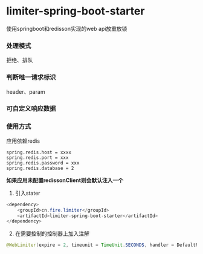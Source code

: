 # limiter-spring-boot-starter
使用springboot和redisson实现的web api放重放锁

### 处理模式
拒绝、排队
### 判断唯一请求标识
header、param
### 可自定义响应数据

### 使用方式

应用依赖redis

```properties
spring.redis.host = xxxx
spring.redis.port = xxx
spring.redis.password = xxx
spring.redis.database = 2
```

**如果应用未配置redissonClient则会默认注入一个**

1. 引入stater
```java
<dependency>
    <groupId>cn.fire.limiter</groupId>
    <artifactId>limiter-spring-boot-starter</artifactId>
</dependency>
```
2. 在需要控制的控制器上加入注解
```java
@WebLimiter(expire = 2, timeunit = TimeUnit.SECONDS, handler = DefaultResponseHandler.class, unique = UniqueEnum.HEADER, access = AccessEnum.DENY)
```

